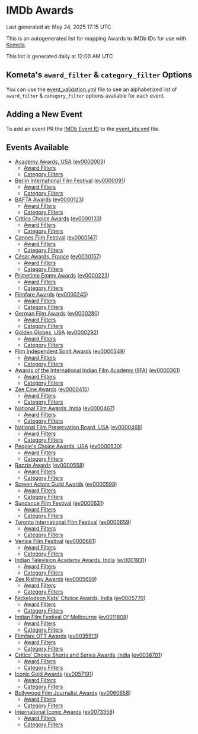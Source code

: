 # IMDb Awards

Last generated at: May 24, 2025 17:15 UTC

This is an autogenerated list for mapping Awards to IMDb IDs for use with [Kometa](https://github.com/Kometa-Team/Kometa).

This list is generated daily at 12:00 AM UTC 

## Kometa's `award_filter` & `category_filter` Options

You can use the [event_validation.yml](https://github.com/Kometa-Team/IMDb-Awards/blob/master/event_validation.yml) file to see an alphabetized list of `award_filter` & `category_filter` options available for each event.

## Adding a New Event

To add an event PR the [IMDb Event ID](https://www.imdb.com/event/all/) to the [event_ids.yml](https://github.com/Kometa-Team/IMDb-Awards/blob/master/event_ids.yml) file.

## Events Available

* [Academy Awards, USA](https://www.imdb.com/event/ev0000003) ([ev0000003](https://github.com/Kometa-Team/IMDb-Awards/blob/master/event_validation.yml#L1))
  * [Award Filters](https://github.com/Kometa-Team/IMDb-Awards/blob/master/event_validation.yml#L6)
  * [Category Filters](https://github.com/Kometa-Team/IMDb-Awards/blob/master/event_validation.yml#L14)
* [Berlin International Film Festival](https://www.imdb.com/event/ev0000091) ([ev0000091](https://github.com/Kometa-Team/IMDb-Awards/blob/master/event_validation.yml#L148))
  * [Award Filters](https://github.com/Kometa-Team/IMDb-Awards/blob/master/event_validation.yml#L153)
  * [Category Filters](https://github.com/Kometa-Team/IMDb-Awards/blob/master/event_validation.yml#L351)
* [BAFTA Awards](https://www.imdb.com/event/ev0000123) ([ev0000123](https://github.com/Kometa-Team/IMDb-Awards/blob/master/event_validation.yml#L636))
  * [Award Filters](https://github.com/Kometa-Team/IMDb-Awards/blob/master/event_validation.yml#L641)
  * [Category Filters](https://github.com/Kometa-Team/IMDb-Awards/blob/master/event_validation.yml#L674)
* [Critics Choice Awards](https://www.imdb.com/event/ev0000133) ([ev0000133](https://github.com/Kometa-Team/IMDb-Awards/blob/master/event_validation.yml#L1172))
  * [Award Filters](https://github.com/Kometa-Team/IMDb-Awards/blob/master/event_validation.yml#L1175)
  * [Category Filters](https://github.com/Kometa-Team/IMDb-Awards/blob/master/event_validation.yml#L1180)
* [Cannes Film Festival](https://www.imdb.com/event/ev0000147) ([ev0000147](https://github.com/Kometa-Team/IMDb-Awards/blob/master/event_validation.yml#L1281))
  * [Award Filters](https://github.com/Kometa-Team/IMDb-Awards/blob/master/event_validation.yml#L1286)
  * [Category Filters](https://github.com/Kometa-Team/IMDb-Awards/blob/master/event_validation.yml#L1453)
* [César Awards, France](https://www.imdb.com/event/ev0000157) ([ev0000157](https://github.com/Kometa-Team/IMDb-Awards/blob/master/event_validation.yml#L1683))
  * [Award Filters](https://github.com/Kometa-Team/IMDb-Awards/blob/master/event_validation.yml#L1687)
  * [Category Filters](https://github.com/Kometa-Team/IMDb-Awards/blob/master/event_validation.yml#L1692)
* [Primetime Emmy Awards](https://www.imdb.com/event/ev0000223) ([ev0000223](https://github.com/Kometa-Team/IMDb-Awards/blob/master/event_validation.yml#L1752))
  * [Award Filters](https://github.com/Kometa-Team/IMDb-Awards/blob/master/event_validation.yml#L1757)
  * [Category Filters](https://github.com/Kometa-Team/IMDb-Awards/blob/master/event_validation.yml#L1764)
* [Filmfare Awards](https://www.imdb.com/event/ev0000245) ([ev0000245](https://github.com/Kometa-Team/IMDb-Awards/blob/master/event_validation.yml#L2975))
  * [Award Filters](https://github.com/Kometa-Team/IMDb-Awards/blob/master/event_validation.yml#L2979)
  * [Category Filters](https://github.com/Kometa-Team/IMDb-Awards/blob/master/event_validation.yml#L2988)
* [German Film Awards](https://www.imdb.com/event/ev0000280) ([ev0000280](https://github.com/Kometa-Team/IMDb-Awards/blob/master/event_validation.yml#L3079))
  * [Award Filters](https://github.com/Kometa-Team/IMDb-Awards/blob/master/event_validation.yml#L3084)
  * [Category Filters](https://github.com/Kometa-Team/IMDb-Awards/blob/master/event_validation.yml#L3107)
* [Golden Globes, USA](https://www.imdb.com/event/ev0000292) ([ev0000292](https://github.com/Kometa-Team/IMDb-Awards/blob/master/event_validation.yml#L3180))
  * [Award Filters](https://github.com/Kometa-Team/IMDb-Awards/blob/master/event_validation.yml#L3185)
  * [Category Filters](https://github.com/Kometa-Team/IMDb-Awards/blob/master/event_validation.yml#L3193)
* [Film Independent Spirit Awards](https://www.imdb.com/event/ev0000349) ([ev0000349](https://github.com/Kometa-Team/IMDb-Awards/blob/master/event_validation.yml#L3359))
  * [Award Filters](https://github.com/Kometa-Team/IMDb-Awards/blob/master/event_validation.yml#L3362)
  * [Category Filters](https://github.com/Kometa-Team/IMDb-Awards/blob/master/event_validation.yml#L3371)
* [Awards of the International Indian Film Academy (IIFA)](https://www.imdb.com/event/ev0000361) ([ev0000361](https://github.com/Kometa-Team/IMDb-Awards/blob/master/event_validation.yml#L3411))
  * [Award Filters](https://github.com/Kometa-Team/IMDb-Awards/blob/master/event_validation.yml#L3414)
  * [Category Filters](https://github.com/Kometa-Team/IMDb-Awards/blob/master/event_validation.yml#L3424)
* [Zee Cine Awards](https://www.imdb.com/event/ev0000415) ([ev0000415](https://github.com/Kometa-Team/IMDb-Awards/blob/master/event_validation.yml#L3519))
  * [Award Filters](https://github.com/Kometa-Team/IMDb-Awards/blob/master/event_validation.yml#L3521)
  * [Category Filters](https://github.com/Kometa-Team/IMDb-Awards/blob/master/event_validation.yml#L3531)
* [National Film Awards, India](https://www.imdb.com/event/ev0000467) ([ev0000467](https://github.com/Kometa-Team/IMDb-Awards/blob/master/event_validation.yml#L3637))
  * [Award Filters](https://github.com/Kometa-Team/IMDb-Awards/blob/master/event_validation.yml#L3641)
  * [Category Filters](https://github.com/Kometa-Team/IMDb-Awards/blob/master/event_validation.yml#L3655)
* [National Film Preservation Board, USA](https://www.imdb.com/event/ev0000468) ([ev0000468](https://github.com/Kometa-Team/IMDb-Awards/blob/master/event_validation.yml#L3850))
  * [Award Filters](https://github.com/Kometa-Team/IMDb-Awards/blob/master/event_validation.yml#L3853)
  * [Category Filters](https://github.com/Kometa-Team/IMDb-Awards/blob/master/event_validation.yml#L3855)
* [People's Choice Awards, USA](https://www.imdb.com/event/ev0000530) ([ev0000530](https://github.com/Kometa-Team/IMDb-Awards/blob/master/event_validation.yml#L3858))
  * [Award Filters](https://github.com/Kometa-Team/IMDb-Awards/blob/master/event_validation.yml#L3861)
  * [Category Filters](https://github.com/Kometa-Team/IMDb-Awards/blob/master/event_validation.yml#L3864)
* [Razzie Awards](https://www.imdb.com/event/ev0000558) ([ev0000558](https://github.com/Kometa-Team/IMDb-Awards/blob/master/event_validation.yml#L4107))
  * [Award Filters](https://github.com/Kometa-Team/IMDb-Awards/blob/master/event_validation.yml#L4110)
  * [Category Filters](https://github.com/Kometa-Team/IMDb-Awards/blob/master/event_validation.yml#L4115)
* [Screen Actors Guild Awards](https://www.imdb.com/event/ev0000598) ([ev0000598](https://github.com/Kometa-Team/IMDb-Awards/blob/master/event_validation.yml#L4155))
  * [Award Filters](https://github.com/Kometa-Team/IMDb-Awards/blob/master/event_validation.yml#L4158)
  * [Category Filters](https://github.com/Kometa-Team/IMDb-Awards/blob/master/event_validation.yml#L4160)
* [Sundance Film Festival](https://www.imdb.com/event/ev0000631) ([ev0000631](https://github.com/Kometa-Team/IMDb-Awards/blob/master/event_validation.yml#L4186))
  * [Award Filters](https://github.com/Kometa-Team/IMDb-Awards/blob/master/event_validation.yml#L4189)
  * [Category Filters](https://github.com/Kometa-Team/IMDb-Awards/blob/master/event_validation.yml#L4240)
* [Toronto International Film Festival](https://www.imdb.com/event/ev0000659) ([ev0000659](https://github.com/Kometa-Team/IMDb-Awards/blob/master/event_validation.yml#L4358))
  * [Award Filters](https://github.com/Kometa-Team/IMDb-Awards/blob/master/event_validation.yml#L4361)
  * [Category Filters](https://github.com/Kometa-Team/IMDb-Awards/blob/master/event_validation.yml#L4418)
* [Venice Film Festival](https://www.imdb.com/event/ev0000681) ([ev0000681](https://github.com/Kometa-Team/IMDb-Awards/blob/master/event_validation.yml#L4497))
  * [Award Filters](https://github.com/Kometa-Team/IMDb-Awards/blob/master/event_validation.yml#L4502)
  * [Category Filters](https://github.com/Kometa-Team/IMDb-Awards/blob/master/event_validation.yml#L4844)
* [Indian Television Academy Awards, India](https://www.imdb.com/event/ev0001931) ([ev0001931](https://github.com/Kometa-Team/IMDb-Awards/blob/master/event_validation.yml#L5297))
  * [Award Filters](https://github.com/Kometa-Team/IMDb-Awards/blob/master/event_validation.yml#L5300)
  * [Category Filters](https://github.com/Kometa-Team/IMDb-Awards/blob/master/event_validation.yml#L5309)
* [Zee Rishtey Awards](https://www.imdb.com/event/ev0005699) ([ev0005699](https://github.com/Kometa-Team/IMDb-Awards/blob/master/event_validation.yml#L5500))
  * [Award Filters](https://github.com/Kometa-Team/IMDb-Awards/blob/master/event_validation.yml#L5502)
  * [Category Filters](https://github.com/Kometa-Team/IMDb-Awards/blob/master/event_validation.yml#L5504)
* [Nickelodeon Kids' Choice Awards, India](https://www.imdb.com/event/ev0005770) ([ev0005770](https://github.com/Kometa-Team/IMDb-Awards/blob/master/event_validation.yml#L5583))
  * [Award Filters](https://github.com/Kometa-Team/IMDb-Awards/blob/master/event_validation.yml#L5585)
  * [Category Filters](https://github.com/Kometa-Team/IMDb-Awards/blob/master/event_validation.yml#L5588)
* [Indian Film Festival Of Melbourne](https://www.imdb.com/event/ev0011808) ([ev0011808](https://github.com/Kometa-Team/IMDb-Awards/blob/master/event_validation.yml#L5623))
  * [Award Filters](https://github.com/Kometa-Team/IMDb-Awards/blob/master/event_validation.yml#L5625)
  * [Category Filters](https://github.com/Kometa-Team/IMDb-Awards/blob/master/event_validation.yml#L5637)
* [Filmfare OTT Awards](https://www.imdb.com/event/ev0035513) ([ev0035513](https://github.com/Kometa-Team/IMDb-Awards/blob/master/event_validation.yml#L5660))
  * [Award Filters](https://github.com/Kometa-Team/IMDb-Awards/blob/master/event_validation.yml#L5662)
  * [Category Filters](https://github.com/Kometa-Team/IMDb-Awards/blob/master/event_validation.yml#L5668)
* [Critics’ Choice Shorts and Series Awards, India](https://www.imdb.com/event/ev0036701) ([ev0036701](https://github.com/Kometa-Team/IMDb-Awards/blob/master/event_validation.yml#L5750))
  * [Award Filters](https://github.com/Kometa-Team/IMDb-Awards/blob/master/event_validation.yml#L5752)
  * [Category Filters](https://github.com/Kometa-Team/IMDb-Awards/blob/master/event_validation.yml#L5755)
* [Iconic Gold Awards](https://www.imdb.com/event/ev0057191) ([ev0057191](https://github.com/Kometa-Team/IMDb-Awards/blob/master/event_validation.yml#L5773))
  * [Award Filters](https://github.com/Kometa-Team/IMDb-Awards/blob/master/event_validation.yml#L5775)
  * [Category Filters](https://github.com/Kometa-Team/IMDb-Awards/blob/master/event_validation.yml#L5777)
* [Bollywood Film Journalist Awards](https://www.imdb.com/event/ev0060658) ([ev0060658](https://github.com/Kometa-Team/IMDb-Awards/blob/master/event_validation.yml#L5884))
  * [Award Filters](https://github.com/Kometa-Team/IMDb-Awards/blob/master/event_validation.yml#L5886)
  * [Category Filters](https://github.com/Kometa-Team/IMDb-Awards/blob/master/event_validation.yml#L5891)
* [International Iconic Awards](https://www.imdb.com/event/ev0073358) ([ev0073358](https://github.com/Kometa-Team/IMDb-Awards/blob/master/event_validation.yml#L5903))
  * [Award Filters](https://github.com/Kometa-Team/IMDb-Awards/blob/master/event_validation.yml#L5905)
  * [Category Filters](https://github.com/Kometa-Team/IMDb-Awards/blob/master/event_validation.yml#L5909)
